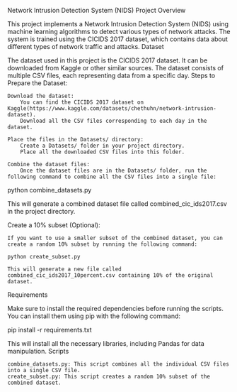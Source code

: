 Network Intrusion Detection System (NIDS) Project
Overview

This project implements a Network Intrusion Detection System (NIDS) using machine learning algorithms to detect various types of network attacks. The system is trained using the CICIDS 2017 dataset, which contains data about different types of network traffic and attacks.
Dataset

The dataset used in this project is the CICIDS 2017 dataset. It can be downloaded from Kaggle or other similar sources. The dataset consists of multiple CSV files, each representing data from a specific day.
Steps to Prepare the Dataset:

    Download the dataset:
        You can find the CICIDS 2017 dataset on Kaggle(https://www.kaggle.com/datasets/chethuhn/network-intrusion-dataset).
        Download all the CSV files corresponding to each day in the dataset.

    Place the files in the Datasets/ directory:
        Create a Datasets/ folder in your project directory.
        Place all the downloaded CSV files into this folder.

    Combine the dataset files:
        Once the dataset files are in the Datasets/ folder, run the following command to combine all the CSV files into a single file:

python combine_datasets.py

This will generate a combined dataset file called combined_cic_ids2017.csv in the project directory.

Create a 10% subset (Optional):

    If you want to use a smaller subset of the combined dataset, you can create a random 10% subset by running the following command:

    python create_subset.py

    This will generate a new file called combined_cic_ids2017_10percent.csv containing 10% of the original dataset.

Requirements

Make sure to install the required dependencies before running the scripts. You can install them using pip with the following command:

pip install -r requirements.txt

This will install all the necessary libraries, including Pandas for data manipulation.
Scripts

    combine_datasets.py: This script combines all the individual CSV files into a single CSV file.
    create_subset.py: This script creates a random 10% subset of the combined dataset.
